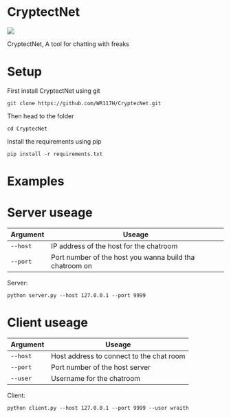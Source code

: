 # CryptectNet

![](https://github.com/WR117H/CryptecNet/assets/97615989/a066d9bf-c957-4a18-8ff6-d1a89d42eaf2)

CryptectNet, A tool for chatting with freaks
# Setup
First install CryptectNet using git
```
git clone https://github.com/WR117H/CryptecNet.git
```
Then head to the folder
```
cd CryptecNet
```
Install the requirements using pip
```
pip install -r requirements.txt
```



# Examples

# Server useage
| Argument | Useage |
| --- | --- |
| `--host` | IP address of the host for the chatroom  |
| `--port` | Port number of the host you wanna build tha chatroom on |


Server:
```
python server.py --host 127.0.0.1 --port 9999
```

# Client useage
| Argument | Useage |
| --- | --- |
| `--host` | Host address to connect to the chat room |
| `--port` | Port number of the host server |
| `--user` | Username for the chatroom |


Client:
```
python client.py --host 127.0.0.1 --port 9999 --user wraith
```
